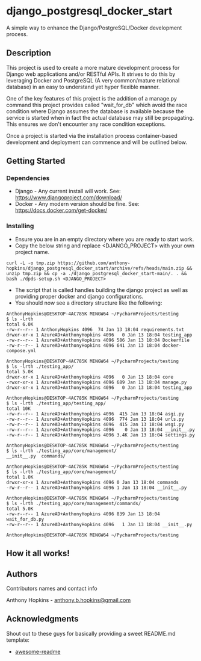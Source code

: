 # django_postgresql_docker_start

A simple way to enhance the Django/PostgreSQL/Docker development process. 

## Description

This project is used to create a more mature development process for Django web applications and/or RESTful APIs. It strives to do this
by leveraging Docker and PostgreSQL (A very common/mature relational database) in an easy to understand yet hyper flexible manner.

One of the key features of this project is the addition of a manage.py command this project provides called "wait_for_db" which avoid
the race condition where Django assumes the database is available because the service is started when in fact the actual database may still be
propagating. This ensures we don't encounter any race condition exceptions.

Once a project is started via the installation process container-based development and deployment can commence and will be outlined below.

## Getting Started

### Dependencies

* Django - Any current install will work. See: 
https://www.djangoproject.com/download/
* Docker - Any modern version should be fine. See: 
https://docs.docker.com/get-docker/

### Installing
* Ensure you are in an empty directory where you are ready to start work.
* Copy the below string and replace <DJANGO_PROJECT> with your own project name.
```
curl -L -o tmp.zip https://github.com/anthony-hopkins/django_postgresql_docker_start/archive/refs/heads/main.zip && unzip tmp.zip && cp -a ./django_postgresql_docker_start-main/. . && bash ./dpds-setup.sh <DJANGO_PROJECT>
```
* The script that is called handles building the django project as well as providing proper docker and django configurations.
* You should now see a directory structure like the following:
```
AnthonyHopkins@DESKTOP-4AC785K MINGW64 ~/PycharmProjects/testing
$ ls -lrth                                                              
total 6.0K                                                                  
-rw-r--r-- 1 AnthonyHopkins 4096  74 Jan 13 18:04 requirements.txt  
drwxr-xr-x 1 AzureAD+AnthonyHopkins 4096   0 Jan 13 18:04 testing_app       
-rw-r--r-- 1 AzureAD+AnthonyHopkins 4096 586 Jan 13 18:04 Dockerfile        
-rw-r--r-- 1 AzureAD+AnthonyHopkins 4096 641 Jan 13 18:04 docker-compose.yml

AnthonyHopkins@DESKTOP-4AC785K MINGW64 ~/PycharmProjects/testing
$ ls -lrth ./testing_app/                                               
total 5.0K                                                           
drwxr-xr-x 1 AzureAD+AnthonyHopkins 4096   0 Jan 13 18:04 core       
-rwxr-xr-x 1 AzureAD+AnthonyHopkins 4096 689 Jan 13 18:04 manage.py  
drwxr-xr-x 1 AzureAD+AnthonyHopkins 4096   0 Jan 13 18:04 testing_app

AnthonyHopkins@DESKTOP-4AC785K MINGW64 ~/PycharmProjects/testing
$ ls -lrth ./testing_app/testing_app/                                   
total 10K
-rw-r--r-- 1 AzureAD+AnthonyHopkins 4096  415 Jan 13 18:04 asgi.py
-rw-r--r-- 1 AzureAD+AnthonyHopkins 4096  774 Jan 13 18:04 urls.py
-rw-r--r-- 1 AzureAD+AnthonyHopkins 4096  415 Jan 13 18:04 wsgi.py
-rw-r--r-- 1 AzureAD+AnthonyHopkins 4096    0 Jan 13 18:04 __init__.py
-rw-r--r-- 1 AzureAD+AnthonyHopkins 4096 3.4K Jan 13 18:04 settings.py

AnthonyHopkins@DESKTOP-4AC785K MINGW64 ~/PycharmProjects/testing
$ ls -lrth ./testing_app/core/management/
__init__.py  commands/    

AnthonyHopkins@DESKTOP-4AC785K MINGW64 ~/PycharmProjects/testing
$ ls -lrth ./testing_app/core/management/
total 1.0K
drwxr-xr-x 1 AzureAD+AnthonyHopkins 4096 0 Jan 13 18:04 commands
-rw-r--r-- 1 AzureAD+AnthonyHopkins 4096 1 Jan 13 18:04 __init__.py

AnthonyHopkins@DESKTOP-4AC785K MINGW64 ~/PycharmProjects/testing
$ ls -lrth ./testing_app/core/management/commands/
total 5.0K
-rw-r--r-- 1 AzureAD+AnthonyHopkins 4096 839 Jan 13 18:04 wait_for_db.py
-rw-r--r-- 1 AzureAD+AnthonyHopkins 4096   1 Jan 13 18:04 __init__.py

AnthonyHopkins@DESKTOP-4AC785K MINGW64 ~/PycharmProjects/testing

```

## How it all works!

## Authors

Contributors names and contact info

Anthony Hopkins - anthony.b.hopkins@gmail.com

## Acknowledgments

Shout out to these guys for basically providing a sweet README.md template:
* [awesome-readme](https://github.com/matiassingers/awesome-readme)
